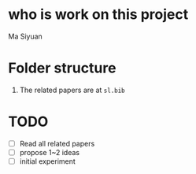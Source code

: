 # who is work on this project
Ma Siyuan
# Folder structure

1. The related papers are at `sl.bib`

 # TODO
 - [ ] Read all related papers
 - [ ] propose 1~2 ideas
 - [ ] initial experiment
